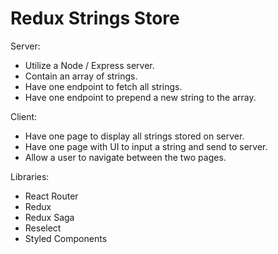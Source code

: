 # Redux Strings Store

Server:

- Utilize a Node / Express server.
- Contain an array of strings.
- Have one endpoint to fetch all strings.
- Have one endpoint to prepend a new string to the array.

Client:

- Have one page to display all strings stored on server.
- Have one page with UI to input a string and send to server.
- Allow a user to navigate between the two pages.

Libraries:

- React Router
- Redux
- Redux Saga
- Reselect
- Styled Components